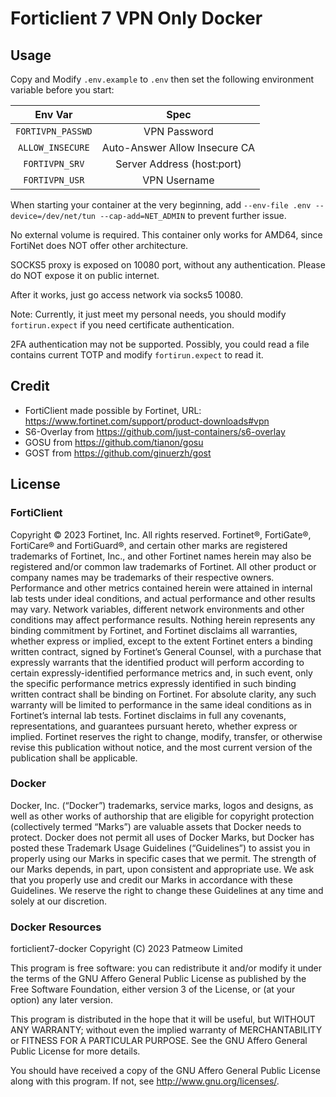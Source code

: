# Forticlient 7 VPN Only Docker

## Usage

Copy and Modify `.env.example` to `.env` then set the following environment variable before you start: 

|          Env Var         |  Spec  |
|:------------------------:|:------:|
|`FORTIVPN_PASSWD`| VPN Password |
|`ALLOW_INSECURE`| Auto-Answer Allow Insecure CA|
|`FORTIVPN_SRV`| Server Address (host:port) |
|`FORTIVPN_USR`| VPN Username |

When starting your container at the very beginning, add `--env-file .env --device=/dev/net/tun --cap-add=NET_ADMIN` to prevent further issue.

No external volume is required. This container only works for AMD64, since FortiNet does NOT offer other architecture.

SOCKS5 proxy is exposed on 10080 port, without any authentication. Please do NOT expose it on public internet.

After it works, just go access network via socks5 10080.

Note: Currently, it just meet my personal needs, you should modify `fortirun.expect` if you need certificate authentication.

2FA authentication may not be supported. Possibly, you could read a file contains current TOTP and modify `fortirun.expect` to read it.

## Credit

- FortiClient made possible by Fortinet, URL: https://www.fortinet.com/support/product-downloads#vpn
- S6-Overlay from https://github.com/just-containers/s6-overlay
- GOSU from https://github.com/tianon/gosu 
- GOST from https://github.com/ginuerzh/gost

## License

### FortiClient

Copyright © 2023 Fortinet, Inc. All rights reserved. Fortinet®, FortiGate®, FortiCare® and FortiGuard®, and certain other marks are registered trademarks of Fortinet, Inc., and other Fortinet names herein may also be registered and/or common law trademarks of Fortinet. All other product or company names may be trademarks of their respective owners. Performance and other metrics contained herein were attained in internal lab tests under ideal conditions, and actual performance and other results may vary. Network variables, different network environments and other conditions may affect performance results. Nothing herein represents any binding commitment by Fortinet, and Fortinet disclaims all warranties, whether express or implied, except to the extent Fortinet enters a binding written contract, signed by Fortinet’s General Counsel, with a purchase that expressly warrants that the identified product will perform according to certain expressly-identified performance metrics and, in such event, only the specific performance metrics expressly identified in such binding written contract shall be binding on Fortinet. For absolute clarity, any such warranty will be limited to performance in the same ideal conditions as in Fortinet’s internal lab tests. Fortinet disclaims in full any covenants, representations, and guarantees pursuant hereto, whether express or implied. Fortinet reserves the right to change, modify, transfer, or otherwise revise this publication without notice, and the most current version of the publication shall be applicable.

### Docker

Docker, Inc. (“Docker”) trademarks, service marks, logos and designs, as well as other works of authorship that are eligible for copyright protection (collectively termed “Marks”) are valuable assets that Docker needs to protect. Docker does not permit all uses of Docker Marks, but Docker has posted these Trademark Usage Guidelines (“Guidelines”) to assist you in properly using our Marks in specific cases that we permit. The strength of our Marks depends, in part, upon consistent and appropriate use. We ask that you properly use and credit our Marks in accordance with these Guidelines. We reserve the right to change these Guidelines at any time and solely at our discretion.

### Docker Resources

 forticlient7-docker
 Copyright (C) 2023  Patmeow Limited
 
 This program is free software: you can redistribute it and/or modify
 it under the terms of the GNU Affero General Public License as published by
 the Free Software Foundation, either version 3 of the License, or
 (at your option) any later version.
 
 This program is distributed in the hope that it will be useful,
 but WITHOUT ANY WARRANTY; without even the implied warranty of
 MERCHANTABILITY or FITNESS FOR A PARTICULAR PURPOSE.  See the
 GNU Affero General Public License for more details.
 
 You should have received a copy of the GNU Affero General Public License
 along with this program.  If not, see <http://www.gnu.org/licenses/>.

